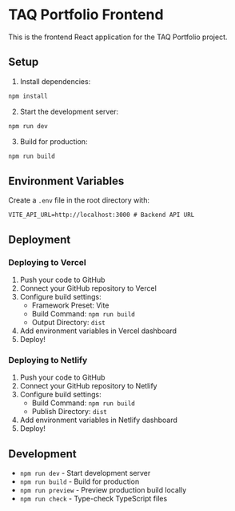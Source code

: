 # TAQ Portfolio Frontend

This is the frontend React application for the TAQ Portfolio project.

## Setup

1. Install dependencies:
```bash
npm install
```

2. Start the development server:
```bash
npm run dev
```

3. Build for production:
```bash
npm run build
```

## Environment Variables

Create a `.env` file in the root directory with:

```env
VITE_API_URL=http://localhost:3000 # Backend API URL
```

## Deployment

### Deploying to Vercel

1. Push your code to GitHub
2. Connect your GitHub repository to Vercel
3. Configure build settings:
   - Framework Preset: Vite
   - Build Command: `npm run build`
   - Output Directory: `dist`
4. Add environment variables in Vercel dashboard
5. Deploy!

### Deploying to Netlify

1. Push your code to GitHub
2. Connect your GitHub repository to Netlify
3. Configure build settings:
   - Build Command: `npm run build`
   - Publish Directory: `dist`
4. Add environment variables in Netlify dashboard
5. Deploy!

## Development

- `npm run dev` - Start development server
- `npm run build` - Build for production
- `npm run preview` - Preview production build locally
- `npm run check` - Type-check TypeScript files 